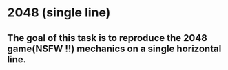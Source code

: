 # 2048 (single line)

## The goal of this task is to reproduce the 2048 game(NSFW !!) mechanics on a single horizontal line.
